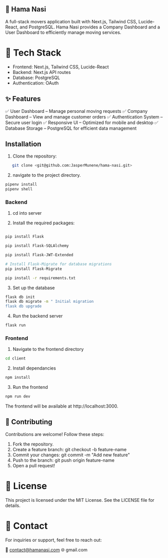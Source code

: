 ## 🚚 Hama Nasi

A full-stack movers application built with Next.js, Tailwind CSS, Lucide-React, and PostgreSQL. Hama Nasi provides a Company Dashboard and a User Dashboard to efficiently manage moving services.

# 🚀 Tech Stack
- Frontend: Next.js, Tailwind CSS, Lucide-React
- Backend: Next.js API routes
- Database: PostgreSQL
- Authentication: OAuth

## ✨ Features
✅ User Dashboard – Manage personal moving requests
✅ Company Dashboard – View and manage customer orders
✅ Authentication System – Secure user login 
✅ Responsive UI – Optimized for mobile and desktop
✅ Database Storage – PostgreSQL for efficient data management

## Installation
1. Clone the repository:
```bash
   git clone <git@github.com:JasperMunene/hama-nasi.git>
```
2. navigate to the project directory.
``` bash
pipenv install
pipenv shell
```

### Backend
1. cd into server

2. Install the required packages:
```bash

pip install Flask

pip install Flask-SQLAlchemy

pip install Flask-JWT-Extended

# Install Flask-Migrate for database migrations
pip install Flask-Migrate

pip install -r requirements.txt
```
3. Set up the database
```bash
flask db init
flask db migrate -m " Initial migration
flask db upgrade
```
4. Run the backend server
```bash
flask run
```

### Frontend
1. Navigate to the frontend directory
```bash
cd client
```
2. Install dependancies
```bash
npm install
```

3. Run the frontend
```bash
npm run dev
```
The frontend will be available at http://localhost:3000.

## 🤝 Contributing
Contributions are welcome! Follow these steps:

1. Fork the repository.
2. Create a feature branch: git checkout -b feature-name
3. Commit your changes: git commit -m "Add new feature"
4. Push to the branch: git push origin feature-name
5. Open a pull request! 

# 📜 License
This project is licensed under the MIT License. See the LICENSE file for details.

# 📩 Contact
For inquiries or support, feel free to reach out:

📧 contact@hamanasi.com
🌐 gmail.com











